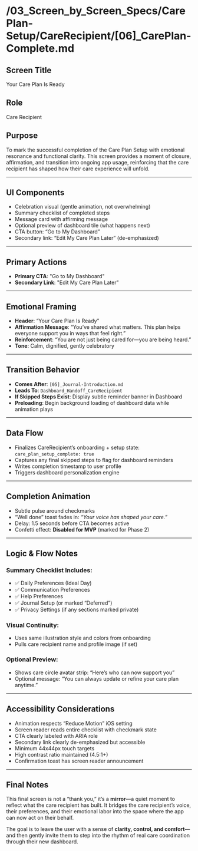 # /03_Screen_by_Screen_Specs/CarePlan-Setup/CareRecipient/[06]_CarePlan-Complete.md

## Screen Title  
Your Care Plan Is Ready

## Role  
Care Recipient

## Purpose  
To mark the successful completion of the Care Plan Setup with emotional resonance and functional clarity. This screen provides a moment of closure, affirmation, and transition into ongoing app usage, reinforcing that the care recipient has shaped how their care experience will unfold.

---

## UI Components  
- Celebration visual (gentle animation, not overwhelming)  
- Summary checklist of completed steps  
- Message card with affirming message  
- Optional preview of dashboard tile (what happens next)  
- CTA button: “Go to My Dashboard”  
- Secondary link: “Edit My Care Plan Later” (de-emphasized)  

---

## Primary Actions  
- **Primary CTA**: "Go to My Dashboard"  
- **Secondary Link**: "Edit My Care Plan Later"

---

## Emotional Framing  
- **Header**: “Your Care Plan Is Ready”  
- **Affirmation Message**: “You’ve shared what matters. This plan helps everyone support you in ways that feel right.”  
- **Reinforcement**: “You are not just being cared for—you are being heard.”  
- **Tone**: Calm, dignified, gently celebratory  

---

## Transition Behavior  
- **Comes After**: `[05]_Journal-Introduction.md`  
- **Leads To**: `Dashboard_Handoff_CareRecipient`  
- **If Skipped Steps Exist**: Display subtle reminder banner in Dashboard  
- **Preloading**: Begin background loading of dashboard data while animation plays  

---

## Data Flow  
- Finalizes CareRecipient’s onboarding + setup state: `care_plan_setup_complete: true`  
- Captures any final skipped steps to flag for dashboard reminders  
- Writes completion timestamp to user profile  
- Triggers dashboard personalization engine  

---

## Completion Animation  
- Subtle pulse around checkmarks  
- “Well done” toast fades in: *“Your voice has shaped your care.”*  
- Delay: 1.5 seconds before CTA becomes active  
- Confetti effect: **Disabled for MVP** (marked for Phase 2)  

---

## Logic & Flow Notes  

### Summary Checklist Includes:
- ✅ Daily Preferences (Ideal Day)  
- ✅ Communication Preferences  
- ✅ Help Preferences  
- ✅ Journal Setup (or marked “Deferred”)  
- ✅ Privacy Settings (if any sections marked private)  

### Visual Continuity:
- Uses same illustration style and colors from onboarding  
- Pulls care recipient name and profile image (if set)  

### Optional Preview:
- Shows care circle avatar strip: “Here’s who can now support you”  
- Optional message: “You can always update or refine your care plan anytime.”  

---

## Accessibility Considerations  
- Animation respects “Reduce Motion” iOS setting  
- Screen reader reads entire checklist with checkmark state  
- CTA clearly labeled with ARIA role  
- Secondary link clearly de-emphasized but accessible  
- Minimum 44x44px touch targets  
- High contrast ratio maintained (4.5:1+)  
- Confirmation toast has screen reader announcement  

---

## Final Notes  
This final screen is not a “thank you,” it’s a **mirror**—a quiet moment to reflect what the care recipient has built. It bridges the care recipient’s voice, their preferences, and their emotional labor into the space where the app can now act on their behalf.  

The goal is to leave the user with a sense of **clarity, control, and comfort**—and then gently invite them to step into the rhythm of real care coordination through their new dashboard.
